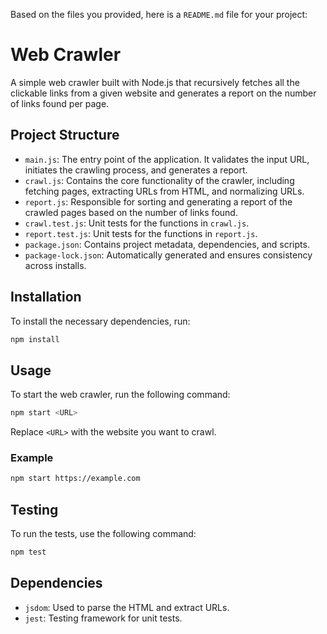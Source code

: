 Based on the files you provided, here is a `README.md` file for your project:


# Web Crawler

A simple web crawler built with Node.js that recursively fetches all the clickable links from a given website and generates a report on the number of links found per page.

## Project Structure

- `main.js`: The entry point of the application. It validates the input URL, initiates the crawling process, and generates a report.
- `crawl.js`: Contains the core functionality of the crawler, including fetching pages, extracting URLs from HTML, and normalizing URLs.
- `report.js`: Responsible for sorting and generating a report of the crawled pages based on the number of links found.
- `crawl.test.js`: Unit tests for the functions in `crawl.js`.
- `report.test.js`: Unit tests for the functions in `report.js`.
- `package.json`: Contains project metadata, dependencies, and scripts.
- `package-lock.json`: Automatically generated and ensures consistency across installs.

## Installation

To install the necessary dependencies, run:


```bash
npm install
```

## Usage

To start the web crawler, run the following command:

```bash
npm start <URL>
```

Replace `<URL>` with the website you want to crawl.

### Example

```bash
npm start https://example.com
```

## Testing

To run the tests, use the following command:

```bash
npm test
```

## Dependencies

- `jsdom`: Used to parse the HTML and extract URLs.
- `jest`: Testing framework for unit tests.

